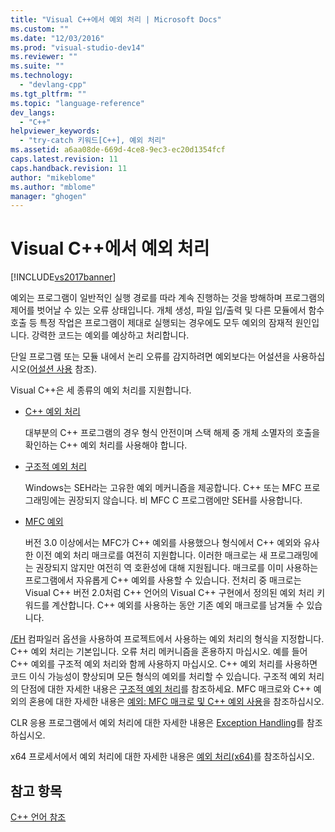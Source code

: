```yaml
---
title: "Visual C++에서 예외 처리 | Microsoft Docs"
ms.custom: ""
ms.date: "12/03/2016"
ms.prod: "visual-studio-dev14"
ms.reviewer: ""
ms.suite: ""
ms.technology: 
  - "devlang-cpp"
ms.tgt_pltfrm: ""
ms.topic: "language-reference"
dev_langs: 
  - "C++"
helpviewer_keywords: 
  - "try-catch 키워드[C++], 예외 처리"
ms.assetid: a6aa08de-669d-4ce8-9ec3-ec20d1354fcf
caps.latest.revision: 11
caps.handback.revision: 11
author: "mikeblome"
ms.author: "mblome"
manager: "ghogen"
---
```

# Visual C++에서 예외 처리
[!INCLUDE[vs2017banner](../assembler/inline/includes/vs2017banner.md)]

예외는 프로그램이 일반적인 실행 경로를 따라 계속 진행하는 것을 방해하며 프로그램의 제어를 벗어날 수 있는 오류 상태입니다.  개체 생성, 파일 입\/출력 및 다른 모듈에서 함수 호출 등 특정 작업은 프로그램이 제대로 실행되는 경우에도 모두 예외의 잠재적 원인입니다.  강력한 코드는 예외를 예상하고 처리합니다.  
  
 단일 프로그램 또는 모듈 내에서 논리 오류를 감지하려면 예외보다는 어설션을 사용하십시오\([어설션 사용](../Topic/C-C++%20Assertions.md) 참조\).  
  
 Visual C\+\+은 세 종류의 예외 처리를 지원합니다.  
  
-   [C\+\+ 예외 처리](../cpp/cpp-exception-handling.md)  
  
     대부분의 C\+\+ 프로그램의 경우 형식 안전이며 스택 해제 중 개체 소멸자의 호출을 확인하는 C\+\+ 예외 처리를 사용해야 합니다.  
  
-   [구조적 예외 처리](../cpp/structured-exception-handling-c-cpp.md)  
  
     Windows는 SEH라는 고유한 예외 메커니즘을 제공합니다.  C\+\+ 또는 MFC 프로그래밍에는 권장되지 않습니다.  비 MFC C 프로그램에만 SEH를 사용합니다.  
  
-   [MFC 예외](../mfc/exception-handling-in-mfc.md)  
  
     버전 3.0 이상에서는 MFC가 C\+\+ 예외를 사용했으나 형식에서 C\+\+ 예외와 유사한 이전 예외 처리 매크로를 여전히 지원합니다.  이러한 매크로는 새 프로그래밍에는 권장되지 않지만 여전히 역 호환성에 대해 지원됩니다.  매크로를 이미 사용하는 프로그램에서 자유롭게 C\+\+ 예외를 사용할 수 있습니다.  전처리 중 매크로는 Visual C\+\+ 버전 2.0처럼 C\+\+ 언어의 Visual C\+\+ 구현에서 정의된 예외 처리 키워드를 계산합니다.  C\+\+ 예외를 사용하는 동안 기존 예외 매크로를 남겨둘 수 있습니다.  
  
 [\/EH](../build/reference/eh-exception-handling-model.md) 컴파일러 옵션을 사용하여 프로젝트에서 사용하는 예외 처리의 형식을 지정합니다. C\+\+ 예외 처리는 기본입니다.  오류 처리 메커니즘을 혼용하지 마십시오. 예를 들어 C\+\+ 예외를 구조적 예외 처리와 함께 사용하지 마십시오.  C\+\+ 예외 처리를 사용하면 코드 이식 가능성이 향상되며 모든 형식의 예외를 처리할 수 있습니다.  구조적 예외 처리의 단점에 대한 자세한 내용은 [구조적 예외 처리](../cpp/structured-exception-handling-c-cpp.md)를 참조하세요.  MFC 매크로와 C\+\+ 예외의 혼용에 대한 자세한 내용은 [예외: MFC 매크로 및 C\+\+ 예외 사용](../mfc/exceptions-using-mfc-macros-and-cpp-exceptions.md)을 참조하십시오.  
  
 CLR 응용 프로그램에서 예외 처리에 대한 자세한 내용은 [Exception Handling](../windows/exception-handling-cpp-component-extensions.md)를 참조하십시오.  
  
 x64 프로세서에서 예외 처리에 대한 자세한 내용은 [예외 처리\(x64\)](../build/exception-handling-x64.md)를 참조하십시오.  
  
## 참고 항목  
 [C\+\+ 언어 참조](../cpp/cpp-language-reference.md)